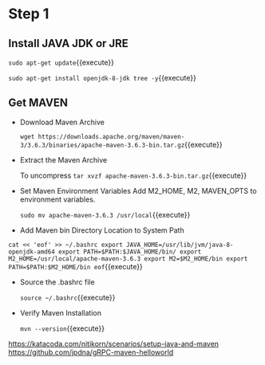 # Step 1
## Install JAVA JDK or JRE

`sudo apt-get update`{{execute}}

`sudo apt-get install openjdk-8-jdk tree -y`{{execute}}

## Get MAVEN
* Download Maven Archive

   `wget https://downloads.apache.org/maven/maven-3/3.6.3/binaries/apache-maven-3.6.3-bin.tar.gz`{{execute}}

* Extract the Maven Archive

   To uncompress `tar xvzf apache-maven-3.6.3-bin.tar.gz`{{execute}}

* Set Maven Environment Variables
   Add M2_HOME, M2, MAVEN_OPTS to environment variables.

   `sudo mv apache-maven-3.6.3 /usr/local`{{execute}}

* Add Maven bin Directory Location to System Path
   
`cat << 'eof' >> ~/.bashrc
export JAVA_HOME=/usr/lib/jvm/java-8-openjdk-amd64
export PATH=$PATH:$JAVA_HOME/bin/
export M2_HOME=/usr/local/apache-maven-3.6.3
export M2=$M2_HOME/bin
export PATH=$PATH:$M2_HOME/bin
eof`{{execute}}

* Source the .bashrc file

   `source ~/.bashrc`{{execute}}

* Verify Maven Installation

   `mvn --version`{{execute}}

https://katacoda.com/nitikorn/scenarios/setup-java-and-maven
https://github.com/jpdna/gRPC-maven-helloworld